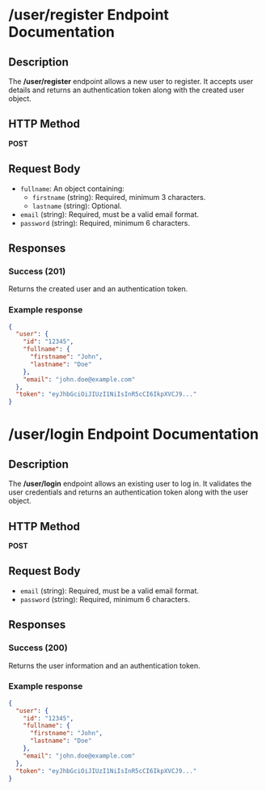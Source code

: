 # /user/register Endpoint Documentation

## Description
The **/user/register** endpoint allows a new user to register. It accepts user details and returns an authentication token along with the created user object.

## HTTP Method
**POST**

## Request Body
- `fullname`: An object containing:
  - `firstname` (string): Required, minimum 3 characters.
  - `lastname` (string): Optional.
- `email` (string): Required, must be a valid email format.
- `password` (string): Required, minimum 6 characters.

## Responses

### Success (201)
Returns the created user and an authentication token.


### Example response
```json
{
  "user": {
    "id": "12345",
    "fullname": {
      "firstname": "John",
      "lastname": "Doe"
    },
    "email": "john.doe@example.com"
  },
  "token": "eyJhbGciOiJIUzI1NiIsInR5cCI6IkpXVCJ9..."
}
```

# /user/login Endpoint Documentation

## Description
The **/user/login** endpoint allows an existing user to log in. It validates the user credentials and returns an authentication token along with the user object.

## HTTP Method
**POST**

## Request Body
- `email` (string): Required, must be a valid email format.
- `password` (string): Required, minimum 6 characters.

## Responses

### Success (200)
Returns the user information and an authentication token.

### Example response
```json
{
  "user": {
    "id": "12345",
    "fullname": {
      "firstname": "John",
      "lastname": "Doe"
    },
    "email": "john.doe@example.com"
  },
  "token": "eyJhbGciOiJIUzI1NiIsInR5cCI6IkpXVCJ9..."
}
```
